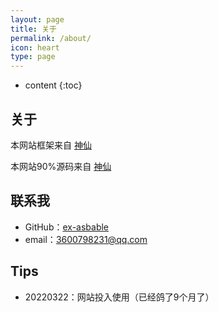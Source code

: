 ```yaml
---
layout: page
title: 关于
permalink: /about/
icon: heart
type: page
---
```

* content
{:toc}

## 关于

本网站框架来自 [神仙](https://github.com/Gaohaoyang)

本网站90%源码来自 [神仙](https://github.com/2385509959/2385509959.github.io)

## 联系我

* GitHub：[ex-asbable](https://github.com/ex-asbable)
* email：3600798231@qq.com

## Tips
* 20220322：网站投入使用（已经鸽了9个月了）
